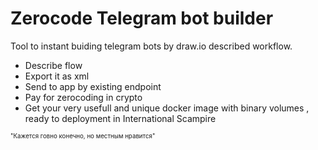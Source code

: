 # Zerocode Telegram bot builder
Tool to instant buiding telegram bots by draw.io described workflow.
- Describe flow
- Export it as xml
- Send to app by existing endpoint
- Pay for zerocoding in crypto
- Get your very usefull and unique docker image with binary volumes , ready to deployment in International Scampire

<sup><sub>"Кажется говно конечно, но местным нравится"</sub></sup>